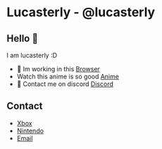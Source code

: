 # Lucasterly - @lucasterly

## Hello 👋

I am lucasterly :D

- 🚀 Im working in this [Browser](https://github.com/Incognito-browser/Incognito)
- Watch this anime is so good [Anime](https://ww1.animeflv.cc/anime/charlotte)
- 💭 Contact me on discord [Discord](https://discord.gg/N9snPKX5AK)

## Contact

- [Xbox](https://account.xbox.com/es-es/Profile?xr=mebarnav&rtc=1)
- [Nintendo](https://www.nintendo.com/)
- [Email](lucasterly@protonmail.com)
